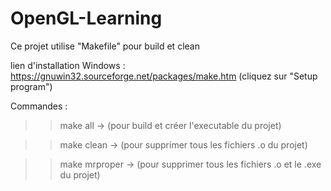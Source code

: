 # OpenGL-Learning

Ce projet utilise "Makefile" pour build et clean

lien d'installation Windows :
https://gnuwin32.sourceforge.net/packages/make.htm
(cliquez sur "Setup program")


Commandes :

>> make all         -> (pour build et créer l'executable du projet)

>> make clean       -> (pour supprimer tous les fichiers .o du projet)

>> make mrproper    -> (pour supprimer tous les fichiers .o et le .exe du projet)